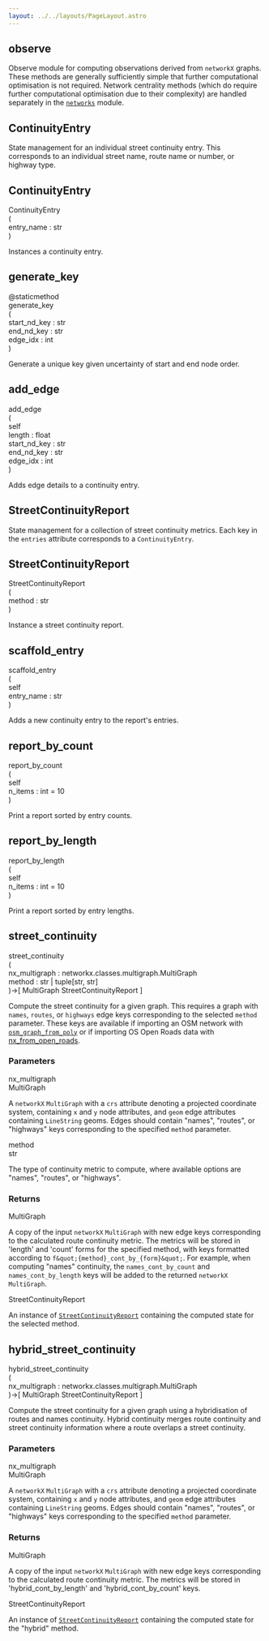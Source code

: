 ```yaml
---
layout: ../../layouts/PageLayout.astro
---
```

<section class="module">

# observe


 Observe module for computing observations derived from `networkX` graphs. These methods are generally sufficiently simple that further computational optimisation is not required. Network centrality methods (which do require further computational optimisation due to their complexity) are handled separately in the [`networks`](/metrics/networks) module.


<div class="class">


## ContinuityEntry



 State management for an individual street continuity entry. This corresponds to an individual street name, route name or number, or highway type.



<div class="function">

## ContinuityEntry


<div class="content">
<span class="name">ContinuityEntry</span><div class="signature">
  <span class="pt">(</span>
  <div class="param">
    <span class="pn">entry_name</span>
    <span class="pc">:</span>
    <span class="pa"> str</span>
  </div>
  <span class="pt">)</span>
</div>
</div>


 Instances a continuity entry.

</div>

 

<div class="function">

## generate_key

<div class="decorator">@staticmethod</div>

<div class="content">
<span class="name">generate_key</span><div class="signature multiline">
  <span class="pt">(</span>
  <div class="param">
    <span class="pn">start_nd_key</span>
    <span class="pc">:</span>
    <span class="pa"> str</span>
  </div>
  <div class="param">
    <span class="pn">end_nd_key</span>
    <span class="pc">:</span>
    <span class="pa"> str</span>
  </div>
  <div class="param">
    <span class="pn">edge_idx</span>
    <span class="pc">:</span>
    <span class="pa"> int</span>
  </div>
  <span class="pt">)</span>
</div>
</div>


 Generate a unique key given uncertainty of start and end node order.

</div>

 

<div class="function">

## add_edge


<div class="content">
<span class="name">add_edge</span><div class="signature multiline">
  <span class="pt">(</span>
  <div class="param">
    <span class="pn">self</span>
  </div>
  <div class="param">
    <span class="pn">length</span>
    <span class="pc">:</span>
    <span class="pa"> float</span>
  </div>
  <div class="param">
    <span class="pn">start_nd_key</span>
    <span class="pc">:</span>
    <span class="pa"> str</span>
  </div>
  <div class="param">
    <span class="pn">end_nd_key</span>
    <span class="pc">:</span>
    <span class="pa"> str</span>
  </div>
  <div class="param">
    <span class="pn">edge_idx</span>
    <span class="pc">:</span>
    <span class="pa"> int</span>
  </div>
  <span class="pt">)</span>
</div>
</div>


 Adds edge details to a continuity entry.

</div>

 
</div>


<div class="class">


## StreetContinuityReport



 State management for a collection of street continuity metrics. Each key in the `entries` attribute corresponds to a `ContinuityEntry`.



<div class="function">

## StreetContinuityReport


<div class="content">
<span class="name">StreetContinuityReport</span><div class="signature">
  <span class="pt">(</span>
  <div class="param">
    <span class="pn">method</span>
    <span class="pc">:</span>
    <span class="pa"> str</span>
  </div>
  <span class="pt">)</span>
</div>
</div>


 Instance a street continuity report.

</div>

 

<div class="function">

## scaffold_entry


<div class="content">
<span class="name">scaffold_entry</span><div class="signature multiline">
  <span class="pt">(</span>
  <div class="param">
    <span class="pn">self</span>
  </div>
  <div class="param">
    <span class="pn">entry_name</span>
    <span class="pc">:</span>
    <span class="pa"> str</span>
  </div>
  <span class="pt">)</span>
</div>
</div>


 Adds a new continuity entry to the report's entries.

</div>

 

<div class="function">

## report_by_count


<div class="content">
<span class="name">report_by_count</span><div class="signature multiline">
  <span class="pt">(</span>
  <div class="param">
    <span class="pn">self</span>
  </div>
  <div class="param">
    <span class="pn">n_items</span>
    <span class="pc">:</span>
    <span class="pa"> int = 10</span>
  </div>
  <span class="pt">)</span>
</div>
</div>


 Print a report sorted by entry counts.

</div>

 

<div class="function">

## report_by_length


<div class="content">
<span class="name">report_by_length</span><div class="signature multiline">
  <span class="pt">(</span>
  <div class="param">
    <span class="pn">self</span>
  </div>
  <div class="param">
    <span class="pn">n_items</span>
    <span class="pc">:</span>
    <span class="pa"> int = 10</span>
  </div>
  <span class="pt">)</span>
</div>
</div>


 Print a report sorted by entry lengths.

</div>

 
</div>


<div class="function">

## street_continuity


<div class="content">
<span class="name">street_continuity</span><div class="signature multiline">
  <span class="pt">(</span>
  <div class="param">
    <span class="pn">nx_multigraph</span>
    <span class="pc">:</span>
    <span class="pa"> networkx.classes.multigraph.MultiGraph</span>
  </div>
  <div class="param">
    <span class="pn">method</span>
    <span class="pc">:</span>
    <span class="pa"> str | tuple[str, str]</span>
  </div>
  <span class="pt">)-&gt;[</span>
  <span class="pr">MultiGraph</span>
  <span class="pr">StreetContinuityReport</span>
  <span class="pt">]</span>
</div>
</div>


 Compute the street continuity for a given graph. This requires a graph with `names`, `routes`, or `highways` edge keys corresponding to the selected `method` parameter. These keys are available if importing an OSM network with [`osm_graph_from_poly`](/tools/io#osm-graph-from-poly) or if importing OS Open Roads data with [nx_from_open_roads](/tools/io#nx-from-open-roads).
### Parameters
<div class="param-set">
  <div class="def">
    <div class="name">nx_multigraph</div>
    <div class="type">MultiGraph</div>
  </div>
  <div class="desc">

 A `networkX` `MultiGraph` with a `crs` attribute denoting a projected coordinate system, containing `x` and `y` node attributes, and `geom` edge attributes containing `LineString` geoms. Edges should contain &quot;names&quot;, &quot;routes&quot;, or &quot;highways&quot; keys corresponding to the specified `method` parameter.</div>
</div>

<div class="param-set">
  <div class="def">
    <div class="name">method</div>
    <div class="type">str</div>
  </div>
  <div class="desc">

 The type of continuity metric to compute, where available options are &quot;names&quot;, &quot;routes&quot;, or &quot;highways&quot;.</div>
</div>

### Returns
<div class="param-set">
  <div class="def">
    <div class="name"></div>
    <div class="type">MultiGraph</div>
  </div>
  <div class="desc">

 A copy of the input `networkX` `MultiGraph` with new edge keys corresponding to the calculated route continuity metric. The metrics will be stored in 'length' and 'count' forms for the specified method, with keys formatted according to `f&quot;{method}_cont_by_{form}&quot;`. For example, when computing &quot;names&quot; continuity, the `names_cont_by_count` and `names_cont_by_length` keys will be added to the returned `networkX` `MultiGraph`.</div>
</div>

<div class="param-set">
  <div class="def">
    <div class="name"></div>
    <div class="type">StreetContinuityReport</div>
  </div>
  <div class="desc">

 An instance of [`StreetContinuityReport`](/metrics/observe#streetcontinuityreport) containing the computed state for the selected method.</div>
</div>


</div>


<div class="function">

## hybrid_street_continuity


<div class="content">
<span class="name">hybrid_street_continuity</span><div class="signature multiline">
  <span class="pt">(</span>
  <div class="param">
    <span class="pn">nx_multigraph</span>
    <span class="pc">:</span>
    <span class="pa"> networkx.classes.multigraph.MultiGraph</span>
  </div>
  <span class="pt">)-&gt;[</span>
  <span class="pr">MultiGraph</span>
  <span class="pr">StreetContinuityReport</span>
  <span class="pt">]</span>
</div>
</div>


 Compute the street continuity for a given graph using a hybridisation of routes and names continuity. Hybrid continuity merges route continuity and street continuity information where a route overlaps a street continuity.
### Parameters
<div class="param-set">
  <div class="def">
    <div class="name">nx_multigraph</div>
    <div class="type">MultiGraph</div>
  </div>
  <div class="desc">

 A `networkX` `MultiGraph` with a `crs` attribute denoting a projected coordinate system, containing `x` and `y` node attributes, and `geom` edge attributes containing `LineString` geoms. Edges should contain &quot;names&quot;, &quot;routes&quot;, or &quot;highways&quot; keys corresponding to the specified `method` parameter.</div>
</div>

### Returns
<div class="param-set">
  <div class="def">
    <div class="name"></div>
    <div class="type">MultiGraph</div>
  </div>
  <div class="desc">

 A copy of the input `networkX` `MultiGraph` with new edge keys corresponding to the calculated route continuity metric. The metrics will be stored in 'hybrid_cont_by_length' and 'hybrid_cont_by_count' keys.</div>
</div>

<div class="param-set">
  <div class="def">
    <div class="name"></div>
    <div class="type">StreetContinuityReport</div>
  </div>
  <div class="desc">

 An instance of [`StreetContinuityReport`](/metrics/observe#streetcontinuityreport) containing the computed state for the &quot;hybrid&quot; method.</div>
</div>


</div>



</section>
